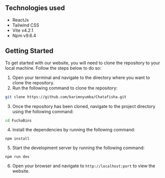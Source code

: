 ## Technologies used 
* ReactJs
* Tailwind CSS
* Vite v4.2.1
* Npm v9.6.4

## Getting Started
To get started with our website, you will need to clone the repository to your local machine. Follow the steps below to do so:

1. Open your terminal and navigate to the directory where you want to clone the repository.
2. Run the following command to clone the repository:

```bash
git clone https://github.com/karimnyumba/Chatafisha.git
```

3. Once the repository has been cloned, navigate to the project directory using the following command:

```bash
cd FuchaBins
```

4. Install the dependencies by running the following command:

```
npm install
```
5. Start the development server by running the following command:

```
npm run dev
```

6. Open your browser and navigate to `http://localhost:port` to view the website.
